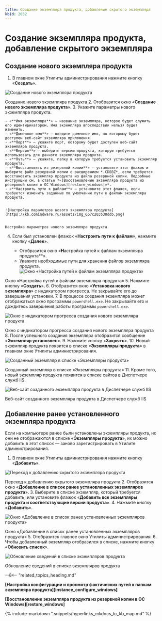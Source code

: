 ```yaml
---
title: Создание экземпляра продукта, добавление скрытого экземпляра
kbId: 2032
---
```


# Создание экземпляра продукта, добавление скрытого экземпляра

## Создание нового экземпляра продукта

1. В главном окне Утилиты администрирования нажмите кнопку «**Создать**».

![Создание нового экземпляра продукта](https://kb.comindware.ru/assets/img_667c1fbd52ce1.png)

Создание нового экземпляра продукта
2. Отобразится окно «**Создание нового экземпляра продукта**».
3. Укажите параметры нового экземпляра продукта.

    - «**Имя экземпляра**» — название экземпляра, которое будет служить его идентификатором. Имя экземпляра впоследствии нельзя будет изменить.
    - «**Доменное имя**» — введите доменное имя, по которому будет доступен веб-сайт экземпляра приложения.
    - «**Порт**» — укажите порт, которому будет доступен веб-сайт экземпляра продукта.
    - «**Версия**» — выберите версию продукта, которую требуется использовать для данного экземпляра продукта.
    - «**Путь**» — укажите, папку в которую требуется установить экземпляр продукта.
    - «**Восстановить из резервной копии**» — установите этот флажок и выберите файл резервной копии с расширением *.CDBBZ*, если требуется восстановить экземпляр продукта из файла резервной копии. Подробные инструкции см. в статье *«[Восстановление экземпляра продукта из резервной копии в ОС Windows][restore_windows]»*.
    - «**Настроить пути к файлам**» — установите этот флажок, если требуется изменить заданные по умолчанию пути к файлам экземпляра продукта.

    
    ![Настройка параметров нового экземпляра продукта](https://kb.comindware.ru/assets/img_667c203b30ddb.png)
    
    
    Настройка параметров нового экземпляра продукта
4. Если был установлен флажок «**Настроить пути к файлам**», нажмите кнопку «**Далее**».

    - Отобразится окно «**Н**астройка путей к файлам экземпляра продукта**».
    - Укажите необходимые пути для хранения файлов экземпляра продукта.
![Окно «Настройка путей к файлам экземпляра продукта»](https://kb.comindware.ru/assets/img_667c2061749ef.png)

Окно «Настройка путей к файлам экземпляра продукта»
5. Нажмите кнопку «**Создать**».
6. Отобразится окно «**Установка нового экземпляра**» с индикатором прогресса. Не закрывайте его до завершения установки.
7. В процессе создания экземпляра может отображаться окно программы `powershell.exe`. Не закрывайте его и дождитесь завершения работы программы `powershell.exe`.


![Окно с индикатором прогресса создания нового экземпляра продукта](https://kb.comindware.ru/assets/img_667c1c7173182.png)

Окно с индикатором прогресса создания нового экземпляра продукта
8. После успешного создания экземпляра отобразится сообщение «**Экземпляр установлен**».
9. Нажмите кнопку «**Закрыть**».
10. Новый экземпляр продукта появится в списке «**Экземпляры продукта**» в главном окне Утилиты администрирования.

![Созданный экземпляр в списке «Экземпляры продукта»](https://kb.comindware.ru/assets/img_667c21e9cc09c.png)

Созданный экземпляр в списке «Экземпляры продукта»
11. Кроме того, новый экземпляр продукта появится в списке сайтов в Диспетчере служб IIS.

![Веб-сайт созданного экземпляра продукта в Диспетчере служб IIS](https://kb.comindware.ru/assets/img_667c22156b5fb.png)

Веб-сайт созданного экземпляра продукта в Диспетчере служб IIS

## Добавление ранее установленного экземпляра продукта

Если на компьютере ранее были установлены экземпляры продукта, но они не отображаются в списке «**Экземпляры продукта**», их можно добавить в этот список — заново зарегистрировать в Утилите администрирования.

1. В главном окне Утилиты администрирования нажмите кнопку «**Добавить**».

![Переход к добавлению скрытого экземпляра продукта](https://kb.comindware.ru/assets/img_667c2236ebc31.png)

Переход к добавлению скрытого экземпляра продукта
2. Отобразится окно «**Добавление в список ранее установленных экземпляров продукта**».
3. Выберите в списке экземпляр, который требуется добавить, или установите флажок «**Добавить все экземпляры продукта и соответствующие версии продукта**».
4. Нажмите кнопку «**Добавить**».

![Окно «Добавление в список ранее установленных экземпляров продукта»](https://kb.comindware.ru/assets/img_667c227b84af9.png)

Окно «Добавление в список ранее установленных экземпляров продукта»
5. Отобразится главное окно Утилиты администрирования.
6. Чтобы добавленный экземпляр отобразился в списке, нажмите кнопку «**Обновить список**».


![Обновление сведений в списке экземпляров продукта](https://kb.comindware.ru/assets/img_667c238e8347c.png)

Обновление сведений в списке экземпляров продукта

--8<-- "related_topics_heading.md"

**[Настройка конфигурации и просмотр фактических путей к папкам экземпляра продукта][instance_configure_windows]**

**[Восстановление экземпляра продукта из резервной копии в ОС Windows][restore_windows]**

{% include-markdown ".snippets/hyperlinks_mkdocs_to_kb_map.md" %}
